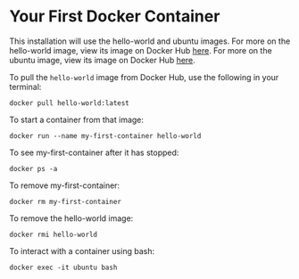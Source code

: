 # Your First Docker Container

This installation will use the hello-world and ubuntu images.
For more on the hello-world image, view its image on Docker Hub [here](https://hub.docker.com/_/hello-world/).
For more on the ubuntu image, view its image on Docker Hub [here](https://hub.docker.com/_/ubuntu/).

To pull the `hello-world` image from Docker Hub, use the following in your terminal:
```
docker pull hello-world:latest
```

To start a container from that image:
```
docker run --name my-first-container hello-world
```

To see my-first-container after it has stopped:
```
docker ps -a
```

To remove my-first-container:
```
docker rm my-first-container
```

To remove the hello-world image:
```
docker rmi hello-world
```

To interact with a container using bash:
```
docker exec -it ubuntu bash
```
